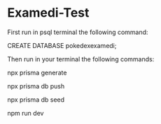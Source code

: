 # Examedi-Test

First run in psql terminal the following command:
  
  CREATE DATABASE pokedexexamedi;
 
Then run in your terminal the following commands:
  
  npx prisma generate
  
  npx prisma db push
  
  npx prisma db seed
  
  npm run dev


